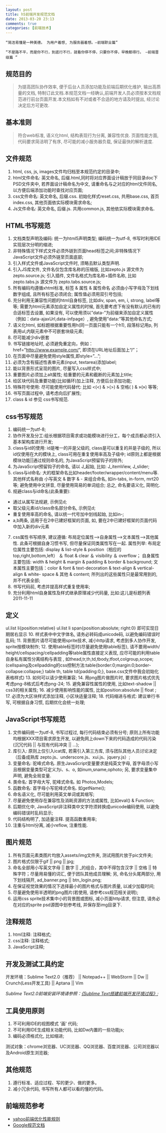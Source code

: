 ```yaml
---
layout: post
title: h5前端开发规范文档
date: 2013-03-20 23:13
comments: true
categories: [前端技术]
---
```


>
    “简洁易懂是一种美德。 为用户着想, 为服务器着想。—前端职业篇”

    “不是路不平，而是你不行，到底行不行，就看你停不停，只要你不停，早晚都得行。 —前端晋级篇 ”

## 规范目的

> 为提高团队协作效率, 便于后台人员添加功能及前端后期优化维护, 输出高质量的文档, 特制订此文档.本规范文档一经确认,前端开发人员必须按本文档规范进行前台页面开发.本文档如有不对或者不合适的地方请及时提出, 经讨论决定后方可更改.

## 基本准则

> 符合web标准, 语义化html, 结构表现行为分离, 兼容性优良. 页面性能方面, 代码要求简洁明了有序, 尽可能的减小服务器负载, 保证最快的解析速度.

## 文件规范

1. html, css, js, images文件均归档至本规范约定的目录中;
2. html文件命名: 英文命名, 后缀.html,同时将对应界面设计稿放于同目录doc下PSD文件夹中, 若界面设计稿命名为中文, 请重命名与之对应的html文件同名, 以方便后端添加功能时查找对应页面;
3. css文件命名: 英文命名, 后缀.css. 初始化样式reset.css, 共用base.css, 首页index.css, 其他页面依实际模块需求命名;
4. Js文件命名: 英文命名, 后缀.js. 共用common.js, 其他依实际模块需求命名.

## HTML书写规范

1. 文档类型声明及编码: 统一为html5声明类型; 编码统一为utf-8, 书写时利用IDE实现层次分明的缩进;
2. 非特殊情况下样式文件必须外链到页面head标签之间;非特殊情况下JavaScript文件必须外链至页面底部;
3. 引入样式文件或JavaScript文件时, 须略去默认类型声明.
4. 引入JS库文件, 文件名仅包含库名称的压缩版, 比如zepto.js 源文件为zepto.source.js; 引入插件, 文件名格式为库名称+插件名称, 比如zepto.tabs.js 源文件为 zepto.tabs.source.js;
5. 所有编码均遵循xhtml标准, 标签 & 属性 & 属性命名 必须由小写字母及下划线数字组成, 且所有标签必须闭合; 属性值必须用双引号包括;
6. 充分利用无兼容性问题的html自身标签, 比如div, span, em, i, strong, label等等; 需要为html元素添加自定义属性的时候, 首先要考虑下有没有默认的已有的合适标签去设置, 如果没有, 可以使用须以”data-”为前缀来添加自定义属性（例如：data-ajaxUrl,data-infpage）, 避免使用”data:”等其他命名方式;
7. 语义化html, 如标题根据重要性用h(同一页面只能有一个h1), 段落标记用p, 列表用ul,内联元素中不可嵌套块级元素;
8. 尽可能减少div嵌套
9. 书写链接地址时, 必须避免重定向，例如：href=”<http://www.example.com/>”, 即须在URL地址后面加上“/”；
10. 在页面中尽量避免使用style属性,即style=”…”;
11. 必须为含有描述性表单元素(input, textarea)添加label;
12. 能以背景形式呈现的图片, 尽量写入css样式中;
13. 重要图片必须加上alt属性; 给重要的元素和截断的元素加上title;
14. 给区块代码及重要功能(比如循环)加上注释, 方便后台添加功能;
15. 特殊符号使用: 尽可能使用代码替代: 比如 <(<) & >(>) & 空格( ) & »(») 等等;
16. 书写页面过程中, 请考虑向后扩展性;
17. class & id 参见 css书写规范.

## css书写规范

1. 编码统一为utf-8;
2. 协作开发及分工:组长根据项目需求或功能模块进行分工，每个成员都必须引入基本架构库进行开发;
3. class与id的使用: id是唯一的并是父级的, class是可以重复的并是子级的, 所以id仅使用在大的模块上, class可用在重复使用率高及子级中; id原则上都是根据模块功能||通过规则命名的, 为JavaScript预留钩子的除外;
4. 为JavaScript预留钩子的命名, 请以 J_起始, 比如: J_itemView, J_slider;
5. class与id命名: 大的框架命名比如header/footer/wrapper/content/menu等.其他样式名称由 小写英文 & 数字 & - 来组合命名, 如in-tabs, in-form, mrt20等; 避免使用中文拼音, 尽量使用简易的单词组合; 总之, 命名要语义化, 简明化.
6. 规避class与id命名(此条重要):

+ 通过从属写法规避, 示例见d;
+ 取父级元素id/class命名部分命名, 示例见d;
+ 重复使用率高的命名, 请以统一代号加中划线起始, 比如in-;
+ a,b两条, 适用于在2中已建好框架的页面, 如, 要在2中已建好框架的页面代码中加入新的div元素

7. css属性书写顺序, 建议遵循: 布局定位属性–>自身属性–>文本属性–>其他属性. 此条可根据自身习惯书写, 但尽量保证同类属性写在一起. 属性列举: 布局定位属性主要包括: display & list-style & position（相应的 top,right,bottom,left） ＆ float & clear ＆ visibility ＆ overflow； 自身属性主要包括: width & height & margin & padding & border & background; 文本属性主要包括：color & font & text-decoration & text-align & vertical-align & white- space & 其他 & content; 所列出的这些属性只是最常用到的, 并不代表全部;
1. 书写代码前, 考虑并提高样式重复使用率;
2. 充分利用html自身属性及样式继承原理减少代码量, 比如:这儿是标题列表2011-11-11

## 定义

ul.list li{position:relative} ul.list li span{position:absolute; right:0}
即可实现日期居右显示
10. 样式表中中文字体名, 请务必转码成unicode码, 以避免编码错误时乱码;
11. 背景图片请尽可能使用sprite技术, 减小http请求, 考虑到多人协作开发, sprite按模块制作;
12. 使用table标签时(尽量避免使用table标签), 请不要用width/ height/cellspacing/cellpadding等table属性直接定义表现, 应尽可能的利用table自身私有属性分离结构与表现 , 如thead,tr,th,td,tbody,tfoot,colgroup,scope; (cellspaing及cellpadding的css控制方法:table{border:0;margin:0;border-collapse:collapse;} table th, table td{padding:0;}, base.css文件中我会初始化表格样式)
13. 如何可以请少使用兼容;
14. 用png图片做图片时, 要求图片格式优先考虑png-8格式后考虑png-24;
15. 避免兼容性属性的使用, 比如text-shadow || css3的相关属性;
16. 减少使用影响性能的属性, 比如position:absolute || float ;
17. 必须为大区块样式添加注释, 小区块适量注释;
18. 代码缩进与格式: 建议单行书写, 可根据自身习惯, 后期优化会统一处理;

## JavaScript书写规范

1. 文件编码统一为utf-8, 书写过程过, 每行代码结束必须有分号; 原则上所有功能均根据XXX项目需求原生开发, 以避免网上down下来的代码造成的代码污染(沉冗代码 || 与现有代码冲突 || …);
2. 库引入: 原则上仅引入icat库, 若需引入第三方库, 须与团队其他人员讨论决定（后备成熟库 zepto.js、underscore.js、xui.js、jquery.js）;
3. 变量命名: 驼峰式命名. 原生JavaScript变量要求是纯英文字母, 首字母须小写且根据变量类型可定义为i、s、o, 如inum,sname,ophoto;
另, 要求变量集中声明, 避免全局变量.
4. 类命名: 首字母大写, 驼峰式命名. 如 Photos,Models;
5. 函数命名: 首字母小写驼峰式命名. 如getName();
6. 命名语义化, 尽可能利用英文单词或其缩写;
7. 尽量避免使用存在兼容性及消耗资源的方法或属性, 比如eval() & Function;
8. 后期优化中, JavaScript非注释类中文字符须转换成unicode编码使用, 以避免编码错误时乱码显示;
9. 代码结构明了, 加适量注释. 提高函数重用率;
10. 注重与html分离, 减小reflow, 注重性能.

## 图片规范

1. 所有页面元素类图片均放入assets/img文件夹, 测试用图片放于pic文件夹;
2. 图片格式仅限于gif || png || jpg;
3. 命名全部用小写英文字母 || 数字 || _的组合，其中不得包含汉字 || 空格 || 特殊字符；尽量用易懂的词汇, 便于团队其他成员理解; 另, 命名分头尾两部分, 用下划线隔开, ad_banner.png || btn_login.png;
4. 在保证视觉效果的情况下选择最小的图片格式与图片质量, 以减少加载时间;
5. 尽量避免使用半透明的png图片(若使用, 请参考css规范相关说明);
6. 运用css sprite技术集中小的背景图或图标, 减小页面http请求, 但注意, 请务必在对应的sprite psd源图中划参考线, 并保存至img目录下.

## 注释规范

1. html注释: 注释格式;
2. css注释: 注释格式;
3. JavaScript注释;

## 开发及测试工具约定

开发环境：Sublime Text2.0（推荐） || Notepad++ || WebStorm || Dw || Crunch(Less开发工具) || Aptana || Vim

*Sublime Text2.0前端安装环境请参照：[《Sublime Text搭建前端开发环境过程》](/install-sublime-text-environment);*

## 工具使用原则

1. 不可利用IDE的视图模式 '画' 代码;
2. 不可利用IDE生成相关功能代码, 比如Dw内置的一些功能js;
3. 编码必须格式化, 比如缩进;

测试对象：chrome浏览器、UC浏览器、QQ浏览器、百度浏览器、公司浏览器以及Android原生浏览器;

## 其他规范

1. 遵行标准、适应过程、写的更少、做的更多。
2. 减小冗余代码, 书写所有人都可以看的懂的代码。

## 前端规范参考

+ [yahoo前端优化性能规则](http://developer.yahoo.com/performance/rules.html)
+ [Google规范文档](https://code.google.com/p/google-styleguide/)
